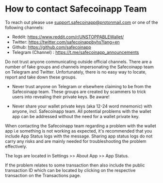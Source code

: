 # How to contact Safecoinapp Team

To reach out please use support.safecoinapp@protonmail.com or one of the following channels:

- Reddit: https://www.reddit.com/r/UNSTOPPABLEWallet/
- Twitter: https://twitter.com/safecoinappbyhs?lang=en
- Github: https://github.com/safecoinapp
- Telegram (Channel) : https://t.me/safecoinapp_announcements

Do not trust anyone communicating outside official channels. There are a number of fake groups and channels impersonating the Safecoinapp team on Telegram and Twitter. Unfortunately, there is no easy way to locate, report and take down these groups.

- Never trust anyone on Telegram or elsewhere claiming to be from the Safecoinapp team. These groups are created by scammers to trick users into revealing their private keys. Be aware!

- Never share your wallet private keys (aka 12-24 word mnemonic) with anyone, incl. Safecoinapp team. All potential problems with the wallet app can be addressed without the need for a wallet private key.

When contacting the Safecoinapp team regarding a problem with the wallet app i.e something is not working as expected, it's recommended that you include App Status logs with the message. Sharing app status logs do not carry any risks and are mainly needed for troubleshooting the problem effectively.

The logs are located in Settings >> About App >> App Status.

If the problem relates to some transaction then also include the public transaction ID which can be located by clicking on the respective transaction on the Transactions page.
